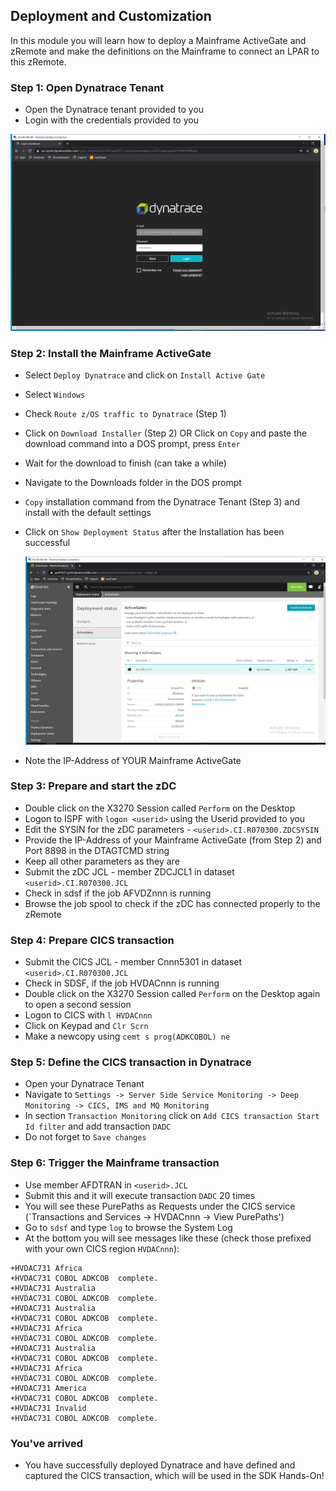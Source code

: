 ## Deployment and Customization

In this module you will learn how to deploy a Mainframe ActiveGate and zRemote and make the definitions on the Mainframe to connect an LPAR to this zRemote.

### Step 1: Open Dynatrace Tenant
- Open the Dynatrace tenant provided to you
- Login with the credentials provided to you

![Login](../../assets/images/003_Credentials.png)

### Step 2: Install the Mainframe ActiveGate
- Select `Deploy Dynatrace` and click on `Install Active Gate`
- Select `Windows`
- Check `Route z/OS traffic to Dynatrace` (Step 1)
- Click on `Download Installer` (Step 2) OR Click on `Copy` and paste the download command into a DOS prompt, press `Enter`
- Wait for the download to finish (can take a while)
- Navigate to the Downloads folder in the DOS prompt
- `Copy` installation command from the Dynatrace Tenant (Step 3) and install with the default settings
- Click on `Show Deployment Status` after the Installation has been successful

  ![ActiveGate](../../assets/images/019_AG_Details.png)
- Note the IP-Address of YOUR Mainframe ActiveGate

### Step 3: Prepare and start the zDC
- Double click on the X3270 Session called `Perform` on the Desktop
- Logon to ISPF with `logon <userid>` using the Userid provided to you 
- Edit the SYSIN for the zDC parameters - `<userid>.CI.R070300.ZDCSYSIN`
- Provide the IP-Address of your Mainframe ActiveGate (from Step 2) and Port 8898 in the DTAGTCMD string
- Keep all other parameters as they are  
- Submit the zDC JCL - member ZDCJCL1 in dataset `<userid>.CI.R070300.JCL`
- Check in sdsf if the job AFVDZnnn is running 
- Browse the job spool to check if the zDC has connected properly to the zRemote

### Step 4: Prepare CICS transaction
- Submit the CICS JCL - member Cnnn5301 in dataset `<userid>.CI.R070300.JCL`
- Check in SDSF, if the job HVDACnnn is running 
- Double click on the X3270 Session called `Perform` on the Desktop again to open a second session
- Logon to CICS with `l HVDACnnn` 
- Click on Keypad and `Clr Scrn`
- Make a newcopy using `cemt s prog(ADKCOBOL) ne` 

### Step 5: Define the CICS transaction in Dynatrace
- Open your Dynatrace Tenant
- Navigate to `Settings -> Server Side Service Monitoring -> Deep Monitoring -> CICS, IMS and MQ Monitoring` 
- In section `Transaction Monitoring` click on `Add CICS transaction Start Id filter` and add transaction `DADC`
- Do not forget to `Save changes`

### Step 6: Trigger the Mainframe transaction 
- Use member AFDTRAN in `<userid>.JCL`
- Submit this and it will execute transaction `DADC` 20 times
- You will see these PurePaths as Requests under the CICS service (`Transactions and Services -> HVDACnnn -> View PurePaths')
- Go to `sdsf` and type `log` to browse the System Log
- At the bottom you will see messages like these (check those prefixed with your own CICS region `HVDACnnn`):
```
+HVDAC731 Africa                 
+HVDAC731 COBOL ADKCOB  complete.
+HVDAC731 Australia              
+HVDAC731 COBOL ADKCOB  complete.
+HVDAC731 Australia              
+HVDAC731 COBOL ADKCOB  complete.
+HVDAC731 Africa                 
+HVDAC731 COBOL ADKCOB  complete.
+HVDAC731 Australia              
+HVDAC731 COBOL ADKCOB  complete.
+HVDAC731 Africa                 
+HVDAC731 COBOL ADKCOB  complete.
+HVDAC731 America                
+HVDAC731 COBOL ADKCOB  complete.
+HVDAC731 Invalid                
+HVDAC731 COBOL ADKCOB  complete. 
```

### You've arrived
- You have successfully deployed Dynatrace and have defined and captured the CICS transaction, which will be used in the SDK Hands-On! 





